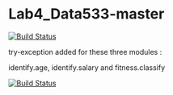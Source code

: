 
# Lab4_Data533-master

[![Build Status](https://travis-ci.org/marziR/Lab4_Data533.svg?branch=master)](https://travis-ci.org/marziR/Lab4_Data533)



try-exception added for these three modules :


  identify.age, identify.salary and fitness.classify

[![Build Status](https://travis-ci.org/marziR/Lab4_Data533.svg?branch=aanu)](https://travis-ci.org/marziR/Lab4_Data533)
